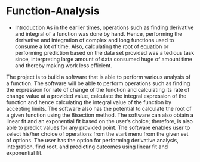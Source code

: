 # Function-Analysis

- Introduction
As in the earlier times, operations such as finding derivative and integral of a function was done by hand. Hence, performing the derivative and integration of complex and long functions used to consume a lot of time. Also, calculating the root of equation or performing prediction based on the data set provided was a tedious task since, interpreting large amount of data consumed huge of amount time and thereby making work less efficient.

The project is to build a software that is able to perform various analysis of a function. The software will be able to perform operations such as finding the expression for rate of change of the function and calculating its rate of change value at a provided value, calculate the integral expression of the function and hence calculating the integral value of the function by accepting limits. The software also has the potential to calculate the root of a given function using the Bisection method. The software can also obtain a linear fit and an exponential fit based on the user’s choice; therefore, is also able to predict values for any provided point. The software enables user to select his/her choice of operations from the start menu from the given set of options. The user has the option for performing derivative analysis, integration, find root, and predicting outcomes using linear fit and exponential fit.
